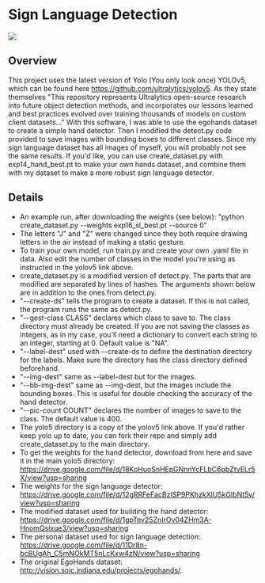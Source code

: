 # Sign Language Detection
<img src="sl_run.gif">

## Overview
This project uses the latest version of Yolo (You only look once) YOLOv5, which can be found here https://github.com/ultralytics/yolov5.  As they state themselves "This repository represents Ultralytics open-source research into future object detection methods, and incorporates our lessons learned and best practices evolved over training thousands of models on custom client datasets..." With this software, I was able to use the egohands dataset to create a simple hand detector.  Then I modified the detect.py code provided to save images with bounding boxes to different classes.  Since my sign language dataset has all images of myself, you will probably not see the same results.  If you'd like, you can use create_dataset.py with exp14_hand_best.pt to make your own hands dataset, and combine them with my dataset to make a more robust sign language detector.

## Details
- An example run, after downloading the weights (see below): "python create_dataset.py --weights exp16_sl_best.pt  --source 0"
- The letters "J" and "Z" were changed since they both require drawing letters in the air instead of making a static gesture.
- To train your own model, run train.py and create your own .yaml file in data.  Also edit the number of classes in the model you're using as instructed in the yolov5 link above.
- create_dataset.py is a modified version of detect.py.  The parts that are modified are separated by lines of hashes.  The arguments shown below are in addition to the ones from detect.py.
- "--create-ds" tells the program to create a dataset.  If this is not called, the program runs the same as detect.py.
- "--gest-class CLASS" declares which class to save to.  The class directory must already be created.  If you are not saving the classes as integers, as in my case, you'll need a dictionary to convert each string to an integer, starting at 0. Default value is "NA".
- "--label-dest" used with --create-ds to define the destination directory for the labels.  Make sure the directory has the class directory defined beforehand.  
- "--img-dest" same as --label-dest but for the images.
- "--bb-img-dest" same as --img-dest, but the images include the bounding boxes.  This is useful for double checking the accuracy of the hand detector.
- "--pic-count COUNT" declares the number of images to save to the class. The default value is 400.
- The yolo5 directory is a copy of the yolov5 link above.  If you'd rather keep yolo up to date, you can fork their repo and simply add create_dataset.py to the main directory.
- To get the weights for the hand detector, download from here and save it in the main yolo5 directory: https://drive.google.com/file/d/18KoHuoSnHEpGNnnYcFLbC6pbZtvELr5X/view?usp=sharing
- The weights for the sign language detector: https://drive.google.com/file/d/12gRRFeFacBzISP9PKhzkXlU5kGIbNt5v/view?usp=sharing
- The modified dataset used for building the hand detector: https://drive.google.com/file/d/1gpTev25ZnIrOv04ZHm3A-HnomQslxue3/view?usp=sharing
- The personal dataset used for sign language detection: https://drive.google.com/file/d/11Dr8n-bcBUgAh_C5mNOkMT5nLcKxw4zN/view?usp=sharing
- The original EgoHands dataset: http://vision.soic.indiana.edu/projects/egohands/.
